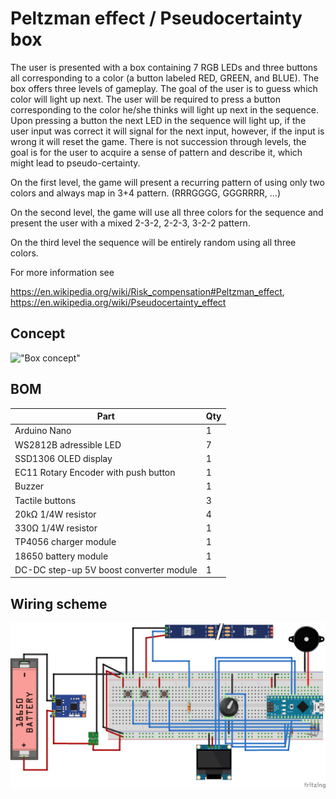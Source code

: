 # Peltzman effect / Pseudocertainty box

The user is presented with a box containing 7 RGB LEDs and three buttons all corresponding to a color (a button labeled RED, GREEN, and BLUE). The box offers three levels of gameplay. The goal of the user is to guess which color will light up next. The user will be required to press a button corresponding to the color he/she thinks will light up next in the sequence. Upon pressing a button the next LED in the sequence will light up, if the user input was correct it will signal for the next input, however, if the input is wrong it will reset the game. There is not succession through levels, the goal is for the user to acquire a sense of pattern and describe it, which might lead to pseudo-certainty.

On the first level, the game will present a recurring pattern of using only two colors and always map in 3+4 pattern. (RRRGGGG, GGGRRRR, …)

On the second level, the game will use all three colors for the sequence and present the user with a mixed 2-3-2, 2-2-3, 3-2-2 pattern.

On the third level the sequence will be entirely random using all three colors.


For more information see

https://en.wikipedia.org/wiki/Risk_compensation#Peltzman_effect,
https://en.wikipedia.org/wiki/Pseudocertainty_effect

## Concept

!["Box concept"](./box.png)

## BOM

| Part | Qty |
| --- | --- |
| Arduino Nano| 1 |
| WS2812B adressible LED | 7 |
| SSD1306 OLED display | 1 |
| EC11 Rotary Encoder with push button | 1 |
| Buzzer | 1 |
| Tactile buttons | 3 |
| 20kΩ 1/4W resistor | 4 |
| 330Ω 1/4W resistor | 1 |
| TP4056 charger module | 1 |
| 18650 battery module | 1 |
| DC-DC step-up 5V boost converter module | 1 |

## Wiring scheme

![Wiring scheme](./docs/Peltzman_box_bb.png)

